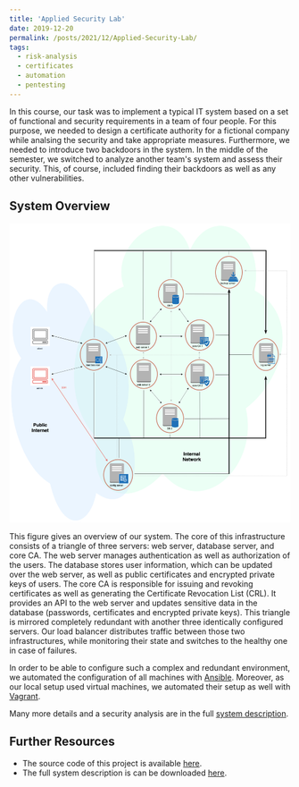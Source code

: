 ```yaml
---
title: 'Applied Security Lab'
date: 2019-12-20
permalink: /posts/2021/12/Applied-Security-Lab/
tags:
  - risk-analysis
  - certificates
  - automation
  - pentesting
---
```


In this course, our task was to implement a typical IT system based on a set of functional and security requirements in a team of four people. For this purpose, we needed to design a certificate authority for a fictional company while analsing the security and take appropriate measures. Furthermore, we needed to introduce two backdoors in the system. In the middle of the semester, we switched to analyze another team's system and assess their security. This, of course, included finding their backdoors as well as any other vulnerabilities.

## System Overview

![](/images/applied_security_lab_system_overview.png)

This figure gives an overview of our system. The core of this infrastructure consists of a triangle of three servers: web server, database server, and core CA. The web server manages authentication as well as authorization of the users. The database stores user information, which can be updated over the web server, as well as public certificates and encrypted private keys of users. The core CA is responsible for issuing and revoking certificates as well as generating the Certificate Revocation List (CRL). It provides an API to the web server and updates sensitive data in the database (passwords, certificates and encrypted private keys). This triangle is mirrored completely redundant with another three identically configured servers. Our load balancer distributes traffic between those two infrastructures, while monitoring their state and switches to the healthy one in case of failures.

In order to be able to configure such a complex and redundant environment, we automated the configuration of all machines with [Ansible](https://www.ansible.com/). Moreover, as our local setup used virtual machines, we automated their setup as well with [Vagrant](https://www.vagrantup.com/).

Many more details and a security analysis are in the full [system description](https://github.com/Liblor/applied_sec_lab/tree/master/description/Applied_Security_Lab_group_1_System_Description_incl_backdoors.pdf).

## Further Resources

- The source code of this project is available [here](https://github.com/Liblor/applied_sec_lab).
- The full system description is can be downloaded [here](https://github.com/Liblor/applied_sec_lab/tree/master/description/Applied_Security_Lab_group_1_System_Description_incl_backdoors.pdf).
